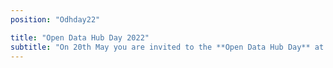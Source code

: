 ```yaml
---
position: "Odhday22"

title: "Open Data Hub Day 2022"
subtitle: "On 20th May you are invited to the **Open Data Hub Day** at NOI. A **hybrid event** about best practices to help you understand and get the most out of the world of data. This is an increasingly important subject for those working in business and research and we will be delving into it with **several experts** and representatives from **leading companies** as well as NOI’s **scientific partners**."
---
```

